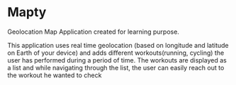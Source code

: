 # Mapty
Geolocation Map Application created for learning purpose.

This application uses real time geolocation (based on longitude and latitude on Earth of your device) and adds different workouts(running, cycling)
the user has performed during a period of time. The workouts are displayed as a list and while navigating through the list, the user can easily reach out
to the workout he wanted to check
